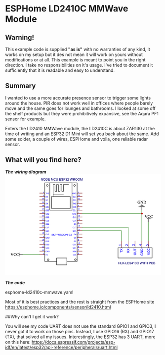 # ESPHome LD2410C MMWave Module

## Warning!

This example code is supplied **"as is"** with no warranties of any kind, it works on my setup but it des not mean it will work on yours without modifications or at all. This example is meant to point you in the right direction. I take no responsibilities on it's usage. 
I've tried to document it sufficiently that it is readable and easy to understand.

## Summary

I wanted to use a more accurate presence sensor to trigger some lights around the house.
PIR does not work well in offices where people barely move and the same goes for lounges and bathrooms.
I looked at some off the shelf products but they were prohibitively expansive, see the Aqara PF1 sensor for example.

Enters the LD2410 MMWave module, the LD2410C is about ZAR130 at the time of writing and an ESP32 D1 Mini will set you back about the same.
Add some solder, a couple of wires, ESPHome and voila, one reliable radar sensor.

## What will you find here?

***The wiring diagram*** 
![Version 0.1](Images/Cuircuit-Diagram-V1.png)

***The code***

esphome-ld2410c-mmwave.yaml

Most of it is best practices and the rest is straight from the ESPHome site https://esphome.io/components/sensor/ld2410.html

##Why can't I get it work?

You will see my code UART does not use the standard GPIO1 and GPIO3, I never got it to work on those pins.
Instead, I use GPIO16 (RX) and GPIO17 (TX), that solved all my issues.
Interestingly, the ESP32 has 3 UART, more on this here: https://docs.espressif.com/projects/esp-idf/en/latest/esp32/api-reference/peripherals/uart.html
